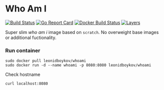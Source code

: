 # Who Am I

[![Build Status](https://travis-ci.org/leonidboykov/docker-whoami.svg?branch=master)](https://travis-ci.org/leonidboykov/docker-whoami)
[![Go Report Card](https://goreportcard.com/badge/github.com/leonidboykov/docker-whoami)](https://goreportcard.com/report/github.com/leonidboykov/docker-whoami)
[![Docker Build Status](https://img.shields.io/docker/build/leonidboykov/whoami.svg)](https://hub.docker.com/r/leonidboykov/whoami/)
[![Layers](https://images.microbadger.com/badges/image/leonidboykov/whoami.svg)](https://microbadger.com/images/leonidboykov/whoami "Get your own image badge on microbadger.com")

<!-- see https://github.com/leonidboykov/docker-whoami for better markdown rendering -->

Super slim _who am i_ image based on `scratch`. No overweight base images or additional fuctionality.

### Run container

    sudo docker pull leonidboykov/whoami
    sudo docker run -d --name whoami -p 8080:8080 leonidboykov/whoami

Check hostname

    curl localhost:8080
